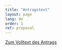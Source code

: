 ```yaml
---
title: "Antragstext"
layout: page
lang: de
order: 1
ref: proposal
---
```





[Zum Volltext des Antrags]({{site.url}}/assets/schwerpunktprogramm_CLS.pdf)
